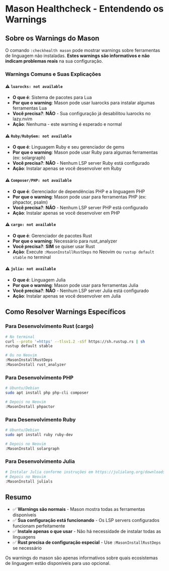 # Mason Healthcheck - Entendendo os Warnings

## Sobre os Warnings do Mason

O comando `:checkhealth mason` pode mostrar warnings sobre ferramentas de linguagem não instaladas. **Estes warnings são informativos e não indicam problemas reais** na sua configuração.

### Warnings Comuns e Suas Explicações

#### ⚠️ `luarocks: not available`
- **O que é**: Sistema de pacotes para Lua
- **Por que o warning**: Mason pode usar luarocks para instalar algumas ferramentas Lua
- **Você precisa?**: **NÃO** - Sua configuração já desabilitou luarocks no lazy.nvim
- **Ação**: Nenhuma - este warning é esperado e normal

#### ⚠️ `Ruby/RubyGem: not available`
- **O que é**: Linguagem Ruby e seu gerenciador de gems
- **Por que o warning**: Mason pode usar Ruby para algumas ferramentas (ex: solargraph)
- **Você precisa?**: **NÃO** - Nenhum LSP server Ruby está configurado
- **Ação**: Instalar apenas se você desenvolver em Ruby

#### ⚠️ `Composer/PHP: not available`
- **O que é**: Gerenciador de dependências PHP e a linguagem PHP
- **Por que o warning**: Mason pode usar para ferramentas PHP (ex: phpactor, psalm)
- **Você precisa?**: **NÃO** - Nenhum LSP server PHP está configurado
- **Ação**: Instalar apenas se você desenvolver em PHP

#### ⚠️ `cargo: not available`
- **O que é**: Gerenciador de pacotes Rust
- **Por que o warning**: Necessário para rust_analyzer
- **Você precisa?**: **SIM** se quiser usar Rust
- **Ação**: Execute `:MasonInstallRustDeps` no Neovim ou `rustup default stable` no terminal

#### ⚠️ `julia: not available`
- **O que é**: Linguagem Julia
- **Por que o warning**: Mason pode usar para ferramentas Julia
- **Você precisa?**: **NÃO** - Nenhum LSP server Julia está configurado
- **Ação**: Instalar apenas se você desenvolver em Julia

## Como Resolver Warnings Específicos

### Para Desenvolvimento Rust (cargo)
```bash
# No terminal
curl --proto '=https' --tlsv1.2 -sSf https://sh.rustup.rs | sh
rustup default stable

# Ou no Neovim
:MasonInstallRustDeps
:MasonInstall rust_analyzer
```

### Para Desenvolvimento PHP
```bash
# Ubuntu/Debian
sudo apt install php php-cli composer

# Depois no Neovim
:MasonInstall phpactor
```

### Para Desenvolvimento Ruby
```bash
# Ubuntu/Debian
sudo apt install ruby ruby-dev

# Depois no Neovim
:MasonInstall solargraph
```

### Para Desenvolvimento Julia
```bash
# Instalar Julia conforme instruções em https://julialang.org/downloads/
# Depois no Neovim
:MasonInstall julials
```

## Resumo

- ✅ **Warnings são normais** - Mason mostra todas as ferramentas disponíveis
- ✅ **Sua configuração está funcionando** - Os LSP servers configurados funcionam perfeitamente
- ✅ **Instale apenas o que usar** - Não há necessidade de instalar todas as linguagens
- ✅ **Rust precisa de configuração especial** - Use `:MasonInstallRustDeps` se necessário

Os warnings do mason são apenas informativos sobre quais ecosistemas de linguagem estão disponíveis para uso opcional.